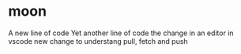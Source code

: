 # moon
A new line of code
Yet another line of code 
the change in an editor in vscode
new change to understang pull, fetch and push 
